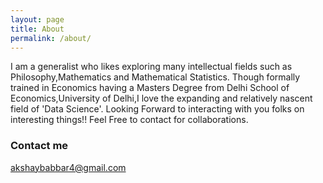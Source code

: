 ```yaml
---
layout: page
title: About
permalink: /about/
---
```


I am a generalist who likes exploring many intellectual fields such as Philosophy,Mathematics and Mathematical Statistics.
Though formally trained in Economics having a Masters Degree from Delhi School of Economics,University of Delhi,I love the expanding and relatively nascent field of
'Data Science'.
Looking Forward to interacting with you folks on interesting things!!
Feel Free to contact for collaborations.



### Contact me

[akshaybabbar4@gmail.com](mailto:email@domain.com)
